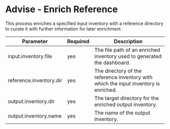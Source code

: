 # Advise - Enrich Reference

This process enriches a specified input inventory with a reference directory to curate it with further information for later enrichment.

| Parameter               | Required | Description                                                                          |
|-------------------------|----------|--------------------------------------------------------------------------------------|
| input.inventory.file         | yes      | The file path of an enriched inventory used to generated the dashboard.              |
| reference.inventory.dir | yes      | The directory of the reference inventory with which the input inventory is enriched. |
| output.inventory.dir    | yes      | The target directory for the enriched output inventory.                              |     
| output.inventory.name   | yes      | The name of the output inventory.                                                    |     
